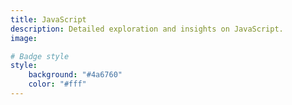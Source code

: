 ```yaml
---
title: JavaScript
description: Detailed exploration and insights on JavaScript.
image: 

# Badge style
style:
    background: "#4a6760"
    color: "#fff"
---
```

